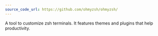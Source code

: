 ```yaml
---
source_code_url: https://github.com/ohmyzsh/ohmyzsh/
---
```

A tool to customize zsh terminals. It features themes and plugins that help productivity.